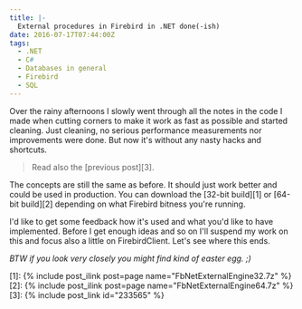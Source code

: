 ```yaml
---
title: |-
  External procedures in Firebird in .NET done(-ish)
date: 2016-07-17T07:44:00Z
tags:
  - .NET
  - C#
  - Databases in general
  - Firebird
  - SQL
---
```

Over the rainy afternoons I slowly went through all the notes in the code I made when cutting corners to make it work as fast as possible and started cleaning. Just cleaning, no serious performance measurements nor improvements were done. But now it's without any nasty hacks and shortcuts.

<!-- excerpt -->

> Read also the [previous post][3].

The concepts are still the same as before. It should just work better and could be used in production. You can download the [32-bit build][1] or [64-bit build][2] depending on what Firebird bitness you're running.

I'd like to get some feedback how it's used and what you'd like to have implemented. Before I get enough ideas and so on I'll suspend my work on this and focus also a little on FirebirdClient. Let's see where this ends.

_BTW if you look very closely you might find kind of easter egg. ;)_   

[1]: {% include post_ilink post=page name="FbNetExternalEngine32.7z" %}
[2]: {% include post_ilink post=page name="FbNetExternalEngine64.7z" %}
[3]: {% include post_link id="233565" %}